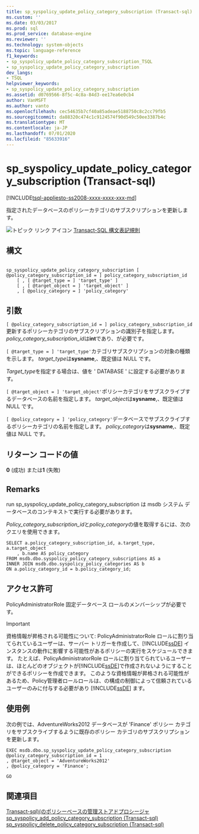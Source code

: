 ```yaml
---
title: sp_syspolicy_update_policy_category_subscription (Transact-sql) |Microsoft Docs
ms.custom: ''
ms.date: 03/03/2017
ms.prod: sql
ms.prod_service: database-engine
ms.reviewer: ''
ms.technology: system-objects
ms.topic: language-reference
f1_keywords:
- sp_syspolicy_update_policy_category_subscription_TSQL
- sp_syspolicy_update_policy_category_subscription
dev_langs:
- TSQL
helpviewer_keywords:
- sp_syspolicy_update_policy_category_subscription
ms.assetid: d0769566-8f5c-4c8a-84d3-ee17ea6e0cb4
author: VanMSFT
ms.author: vanto
ms.openlocfilehash: cec54635b7cf40a85adeae5188750c8c2cc79fb5
ms.sourcegitcommit: da88320c474c1c9124574f90d549c50ee3387b4c
ms.translationtype: MT
ms.contentlocale: ja-JP
ms.lasthandoff: 07/01/2020
ms.locfileid: "85633916"
---
```

# <a name="sp_syspolicy_update_policy_category_subscription-transact-sql"></a>sp_syspolicy_update_policy_category_subscription (Transact-sql)
[!INCLUDE[tsql-appliesto-ss2008-xxxx-xxxx-xxx-md](../../includes/applies-to-version/sqlserver.md)]

  指定されたデータベースのポリシーカテゴリのサブスクリプションを更新します。  
  
 ![トピック リンク アイコン](../../database-engine/configure-windows/media/topic-link.gif "トピック リンク アイコン") [Transact-SQL 構文表記規則](../../t-sql/language-elements/transact-sql-syntax-conventions-transact-sql.md)  
  
## <a name="syntax"></a>構文  
  
```  
  
sp_syspolicy_update_policy_category_subscription [ @policy_category_subscription_id = ] policy_category_subscription_id  
    [ , [ @target_type = ] 'target_type' ]  
    [ , [ @target_object = ] 'target_object' ]  
    , [ @policy_category = ] 'policy_category'  
```  
  
## <a name="arguments"></a>引数  
`[ @policy_category_subscription_id = ] policy_category_subscription_id`更新するポリシーカテゴリのサブスクリプションの識別子を指定します。 *policy_category_subscription_id*は**int**であり、が必要です。  
  
`[ @target_type = ] 'target_type'`カテゴリサブスクリプションの対象の種類を示します。 *target_type*は**sysname**,、既定値は NULL です。  
  
 *Target_type*を指定する場合は、値を ' DATABASE ' に設定する必要があります。  
  
`[ @target_object = ] 'target_object'`ポリシーカテゴリをサブスクライブするデータベースの名前を指定します。 *target_object*は**sysname**,、既定値は NULL です。  
  
`[ @policy_category = ] 'policy_category'`データベースでサブスクライブするポリシーカテゴリの名前を指定します。 *policy_category*は**sysname**,、既定値は NULL です。  
  
## <a name="return-code-values"></a>リターン コードの値  
 **0** (成功) または**1** (失敗)  
  
## <a name="remarks"></a>Remarks  
 run sp_syspolicy_update_policy_category_subscription は msdb システム データベースのコンテキストで実行する必要があります。  
  
 *Policy_category_subscription_id*と*policy_category*の値を取得するには、次のクエリを使用できます。  
  
```  
SELECT a.policy_category_subscription_id, a.target_type, a.target_object  
    , b.name AS policy_category  
FROM msdb.dbo.syspolicy_policy_category_subscriptions AS a  
INNER JOIN msdb.dbo.syspolicy_policy_categories AS b  
ON a.policy_category_id = b.policy_category_id;  
```  
  
## <a name="permissions"></a>アクセス許可  
 PolicyAdministratorRole 固定データベース ロールのメンバーシップが必要です。  
  
> [!IMPORTANT]  
>  資格情報が昇格される可能性について: PolicyAdministratorRole ロールに割り当てられているユーザーは、サーバー トリガーを作成して、[!INCLUDE[ssDE](../../includes/ssde-md.md)] インスタンスの動作に影響する可能性があるポリシーの実行をスケジュールできます。 たとえば、PolicyAdministratorRole ロールに割り当てられているユーザーは、ほとんどのオブジェクトが[!INCLUDE[ssDE](../../includes/ssde-md.md)]で作成されないようにすることができるポリシーを作成できます。 このような資格情報が昇格される可能性があるため、Policy管理者ロールロールは、の構成の制御によって信頼されているユーザーのみに付与する必要があり [!INCLUDE[ssDE](../../includes/ssde-md.md)] ます。  
  
## <a name="examples"></a>使用例  
 次の例では、AdventureWorks2012 データベースが 'Finance' ポリシー カテゴリをサブスクライブするように既存のポリシー カテゴリのサブスクリプションを更新します。  
  
```  
EXEC msdb.dbo.sp_syspolicy_update_policy_category_subscription @policy_category_subscription_id = 1  
, @target_object = 'AdventureWorks2012'  
, @policy_category = 'Finance';  
  
GO  
```  
  
## <a name="see-also"></a>関連項目  
 [Transact-sql&#41;&#40;のポリシーベースの管理ストアドプロシージャ](../../relational-databases/system-stored-procedures/policy-based-management-stored-procedures-transact-sql.md)   
 [sp_syspolicy_add_policy_category_subscription &#40;Transact-sql&#41;](../../relational-databases/system-stored-procedures/sp-syspolicy-add-policy-category-subscription-transact-sql.md)   
 [sp_syspolicy_delete_policy_category_subscription &#40;Transact-sql&#41;](../../relational-databases/system-stored-procedures/sp-syspolicy-delete-policy-category-subscription-transact-sql.md)  
  
  
